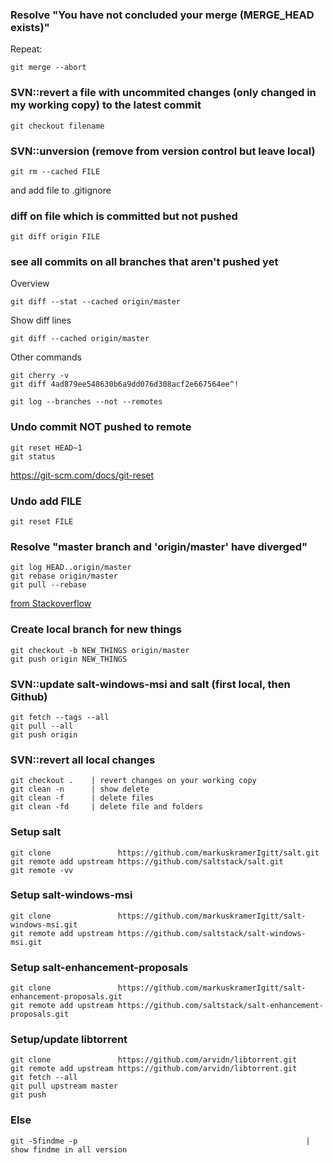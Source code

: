 
### Resolve "You have not concluded your merge (MERGE_HEAD exists)"
Repeat:

    git merge --abort 
 
### SVN::revert a file with uncommited changes (only changed in my working copy) to the latest commit 
    git checkout filename

### SVN::unversion (remove from version control but leave local)
    git rm --cached FILE

and add file to .gitignore

### diff on file which is committed but not pushed
    git diff origin FILE

### see all commits on all branches that aren't pushed yet
Overview

    git diff --stat --cached origin/master

Show diff lines

    git diff --cached origin/master

Other commands

    git cherry -v
    git diff 4ad879ee548630b6a9dd076d308acf2e667564ee^!

    git log --branches --not --remotes
    
### Undo commit  NOT pushed to remote
    git reset HEAD~1
    git status

https://git-scm.com/docs/git-reset
    
### Undo add FILE
    git reset FILE
    
### Resolve "master branch and 'origin/master' have diverged"
    git log HEAD..origin/master
    git rebase origin/master
    git pull --rebase 
    
[from Stackoverflow](https://stackoverflow.com/questions/2452226/master-branch-and-origin-master-have-diverged-how-to-undiverge-branches)

### Create local branch for new things 
    git checkout -b NEW_THINGS origin/master
    git push origin NEW_THINGS                                     

### SVN::update salt-windows-msi and salt (first local, then Github)
    git fetch --tags --all
    git pull --all
    git push origin
    
### SVN::revert all local changes
    git checkout .    | revert changes on your working copy
    git clean -n      | show delete
    git clean -f      | delete files
    git clean -fd     | delete file and folders

### Setup salt 
    git clone               https://github.com/markuskramerIgitt/salt.git
    git remote add upstream https://github.com/saltstack/salt.git
    git remote -vv

### Setup salt-windows-msi
    git clone               https://github.com/markuskramerIgitt/salt-windows-msi.git
    git remote add upstream https://github.com/saltstack/salt-windows-msi.git

### Setup salt-enhancement-proposals
    git clone               https://github.com/markuskramerIgitt/salt-enhancement-proposals.git
    git remote add upstream https://github.com/saltstack/salt-enhancement-proposals.git

### Setup/update libtorrent
    git clone               https://github.com/arvidn/libtorrent.git
    git remote add upstream https://github.com/arvidn/libtorrent.git
    git fetch --all
    git pull upstream master
    git push

### Else   
    git -Sfindme -p                                                   | show findme in all version
